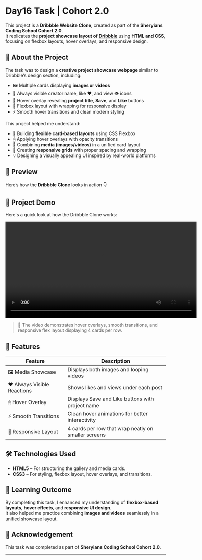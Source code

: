 # Day16 Task | Cohort 2.0

This project is a **Dribbble Website Clone**, created as part of the **Sheryians Coding School Cohort 2.0**.  
It replicates the **project showcase layout of [Dribbble](https://dribbble.com/)** using **HTML and CSS**, focusing on flexbox layouts, hover overlays, and responsive design.

## 📌 About the Project
The task was to design a **creative project showcase webpage** similar to Dribbble’s design section, including:

- 🖼 Multiple cards displaying **images or videos**  
- 💬 Always visible creator name, like ❤️, and view 👁️ icons  
- 🎥 Hover overlay revealing **project title**, **Save**, and **Like** buttons  
- 🧭 Flexbox layout with wrapping for responsive display  
- ⚡ Smooth hover transitions and clean modern styling  

This project helped me understand:

- 📐 Building **flexible card-based layouts** using CSS Flexbox  
- 🖱 Applying hover overlays with opacity transitions  
- 🎨 Combining **media (images/videos)** in a unified card layout  
- 📏 Creating **responsive grids** with proper spacing and wrapping  
- 💡 Designing a visually appealing UI inspired by real-world platforms  

## 📸 Preview
Here’s how the **Dribbble Clone** looks in action 👇  

## 🎥 Project Demo
Here's a quick look at how the Dribbble Clone works:

<video width="600" controls>
  <source src="https://raw.githubusercontent.com/mannatgupta146/Day16_Task/main/assets/demo.mp4" type="video/mp4">
  Your browser does not support the video tag.
</video>


> 🎥 The video demonstrates hover overlays, smooth transitions, and responsive flex layout displaying 4 cards per row.


## 🚀 Features

| Feature | Description |
|----------|-------------|
| 🖼 Media Showcase | Displays both images and looping videos |
| ❤️ Always Visible Reactions | Shows likes and views under each post |
| 🖱 Hover Overlay | Displays Save and Like buttons with project name |
| ⚡ Smooth Transitions | Clean hover animations for better interactivity |
| 📱 Responsive Layout | 4 cards per row that wrap neatly on smaller screens |


## 🛠️ Technologies Used

- **HTML5** – For structuring the gallery and media cards.  
- **CSS3** – For styling, flexbox layout, hover overlays, and transitions.

## 📖 Learning Outcome
By completing this task, I enhanced my understanding of **flexbox-based layouts**, **hover effects**, and **responsive UI design**.  
It also helped me practice combining **images and videos** seamlessly in a unified showcase layout.


## 🙌 Acknowledgement
This task was completed as part of **Sheryians Coding School Cohort 2.0**.

---